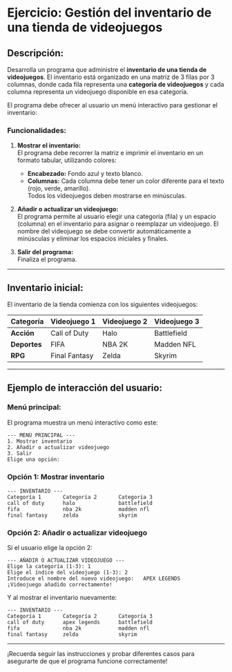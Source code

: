 
# Ejercicio: Gestión del inventario de una tienda de videojuegos

## Descripción:
Desarrolla un programa que administre el **inventario de una tienda de videojuegos**. El inventario está organizado en una matriz de 3 filas por 3 columnas, donde cada fila representa una **categoría de videojuegos** y cada columna representa un videojuego disponible en esa categoría.

El programa debe ofrecer al usuario un menú interactivo para gestionar el inventario:

### Funcionalidades:
1. **Mostrar el inventario:**  
   El programa debe recorrer la matriz e imprimir el inventario en un formato tabular, utilizando colores:  
   - **Encabezado:** Fondo azul y texto blanco.  
   - **Columnas:** Cada columna debe tener un color diferente para el texto (rojo, verde, amarillo).  
   Todos los videojuegos deben mostrarse en minúsculas.

2. **Añadir o actualizar un videojuego:**  
   El programa permite al usuario elegir una categoría (fila) y un espacio (columna) en el inventario para asignar o reemplazar un videojuego. El nombre del videojuego se debe convertir automáticamente a minúsculas y eliminar los espacios iniciales y finales.

3. **Salir del programa:**  
   Finaliza el programa.

---

## Inventario inicial:
El inventario de la tienda comienza con los siguientes videojuegos:

| Categoría          | Videojuego 1       | Videojuego 2    | Videojuego 3      |  
|--------------------|--------------------|-----------------|-------------------|  
| **Acción**         | Call of Duty       | Halo            | Battlefield       |  
| **Deportes**       | FIFA               | NBA 2K          | Madden NFL        |  
| **RPG**            | Final Fantasy      | Zelda           | Skyrim            |  

---

## Ejemplo de interacción del usuario:

### Menú principal:
El programa muestra un menú interactivo como este:

```
--- MENÚ PRINCIPAL ---
1. Mostrar inventario
2. Añadir o actualizar videojuego
3. Salir
Elige una opción:
```

### Opción 1: Mostrar inventario
```
--- INVENTARIO ---
Categoría 1       Categoría 2       Categoría 3       
call of duty      halo              battlefield        
fifa              nba 2k            madden nfl         
final fantasy     zelda             skyrim             
```

### Opción 2: Añadir o actualizar videojuego
Si el usuario elige la opción 2:

```
--- AÑADIR O ACTUALIZAR VIDEOJUEGO ---
Elige la categoría (1-3): 1
Elige el índice del videojuego (1-3): 2
Introduce el nombre del nuevo videojuego:   APEX LEGENDS    
¡Videojuego añadido correctamente!
```

Y al mostrar el inventario nuevamente:

```
--- INVENTARIO ---
Categoría 1       Categoría 2       Categoría 3       
call of duty      apex legends      battlefield        
fifa              nba 2k            madden nfl         
final fantasy     zelda             skyrim             
```

---

¡Recuerda seguir las instrucciones y probar diferentes casos para asegurarte de que el programa funcione correctamente!
